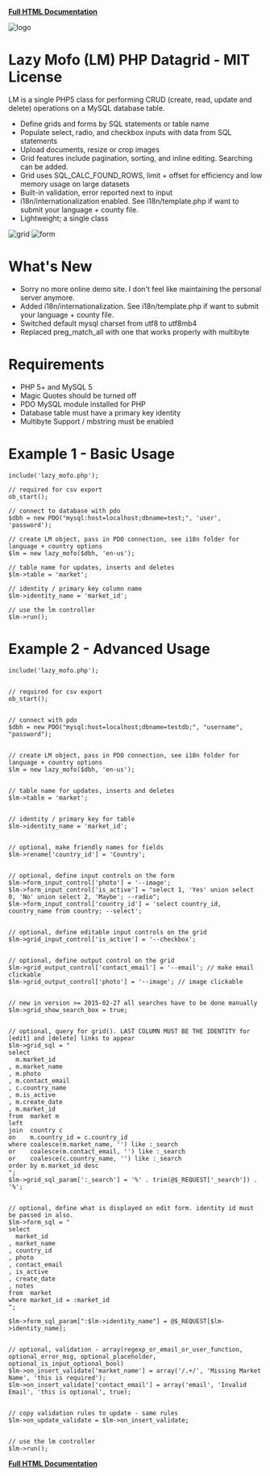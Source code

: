 
**[Full HTML Documentation](https://htmlpreview.github.io/?https://github.com/lazymofo/datagrid/blob/master/index.html)**

![logo](https://i.imgur.com/CGDTkQL.png)

Lazy Mofo (LM) PHP Datagrid - MIT License
====================================

LM is a single PHP5 class for performing CRUD (create, read, update and delete) operations on a MySQL database table.

-   Define grids and forms by SQL statements or table name
-   Populate select, radio, and checkbox inputs with data from SQL statements
-   Upload documents, resize or crop images
-   Grid features include pagination, sorting, and inline editing. Searching can be added.
-   Grid uses SQL_CALC_FOUND_ROWS, limit + offset for efficiency and low memory usage on large datasets
-   Built-in validation, error reported next to input
-   i18n/internationalization enabled. See i18n/template.php if want to submit your language + county file.
-   Lightweight; a single class

![grid](https://i.imgur.com/wHUpMan.png)
![form](https://i.imgur.com/ig6ci5R.png)


What's New
==========

-   Sorry no more online demo site. I don't feel like maintaining the personal server anymore. 
-   Added i18n/internationalization. See i18n/template.php if want to submit your language + county file.
-   Switched default mysql charset from utf8 to utf8mb4
-   Replaced preg_match_all with one that works properly with multibyte

Requirements
============

-   PHP 5+ and MySQL 5
-   Magic Quotes should be turned off
-   PDO MySQL module installed for PHP
-   Database table must have a primary key identity
-   Multibyte Support / mbstring must be enabled


Example 1 - Basic Usage
=======================

    include('lazy_mofo.php');

    // required for csv export
    ob_start();

    // connect to database with pdo
    $dbh = new PDO("mysql:host=localhost;dbname=test;", 'user', 'password');

    // create LM object, pass in PDO connection, see i18n folder for language + country options 
    $lm = new lazy_mofo($dbh, 'en-us'); 

    // table name for updates, inserts and deletes
    $lm->table = 'market';

    // identity / primary key column name
    $lm->identity_name = 'market_id';

    // use the lm controller 
    $lm->run();


Example 2 - Advanced Usage
==========================

    include('lazy_mofo.php');


    // required for csv export
    ob_start();


    // connect with pdo 
    $dbh = new PDO("mysql:host=localhost;dbname=testdb;", "username", "password");


    // create LM object, pass in PDO connection, see i18n folder for language + country options 
    $lm = new lazy_mofo($dbh, 'en-us'); 


    // table name for updates, inserts and deletes
    $lm->table = 'market';


    // identity / primary key for table
    $lm->identity_name = 'market_id';


    // optional, make friendly names for fields
    $lm->rename['country_id'] = 'Country';


    // optional, define input controls on the form
    $lm->form_input_control['photo'] = '--image';
    $lm->form_input_control['is_active'] = "select 1, 'Yes' union select 0, 'No' union select 2, 'Maybe'; --radio";
    $lm->form_input_control['country_id'] = 'select country_id, country_name from country; --select';


    // optional, define editable input controls on the grid
    $lm->grid_input_control['is_active'] = '--checkbox';


    // optional, define output control on the grid 
    $lm->grid_output_control['contact_email'] = '--email'; // make email clickable
    $lm->grid_output_control['photo'] = '--image'; // image clickable 


    // new in version >= 2015-02-27 all searches have to be done manually
    $lm->grid_show_search_box = true;


    // optional, query for grid(). LAST COLUMN MUST BE THE IDENTITY for [edit] and [delete] links to appear
    $lm->grid_sql = "
    select 
      m.market_id
    , m.market_name
    , m.photo
    , m.contact_email
    , c.country_name
    , m.is_active
    , m.create_date
    , m.market_id 
    from  market m 
    left
    join  country c 
    on    m.country_id = c.country_id 
    where coalesce(m.market_name, '') like :_search 
    or    coalesce(m.contact_email, '') like :_search 
    or    coalesce(c.country_name, '') like :_search 
    order by m.market_id desc
    ";
    $lm->grid_sql_param[':_search'] = '%' . trim(@$_REQUEST['_search']) . '%';


    // optional, define what is displayed on edit form. identity id must be passed in also.
    $lm->form_sql = "
    select 
      market_id
    , market_name
    , country_id
    , photo
    , contact_email
    , is_active
    , create_date
    , notes 
    from  market 
    where market_id = :market_id
    ";

    $lm->form_sql_param[":$lm->identity_name"] = @$_REQUEST[$lm->identity_name]; 


    // optional, validation - array(regexp_or_email_or_user_function, optional_error_msg, optional_placeholder, optional_is_input_optional_bool)
    $lm->on_insert_validate['market_name'] = array('/.+/', 'Missing Market Name', 'this is required'); 
    $lm->on_insert_validate['contact_email'] = array('email', 'Invalid Email', 'this is optional', true); 


    // copy validation rules to update - same rules
    $lm->on_update_validate = $lm->on_insert_validate;


    // use the lm controller
    $lm->run();
  
    
**[Full HTML Documentation](https://rawgit.com/lazymofo/datagrid/master/index.html)**

